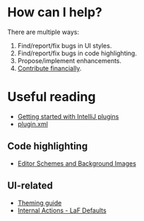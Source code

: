 # How can I help?

There are multiple ways:

1. Find/report/fix bugs in UI styles.
2. Find/report/fix bugs in code highlighting.
3. Propose/implement enhancements.
4. [Contribute financially](https://patreon.com/samdark).

# Useful reading

- [Getting started with IntelliJ plugins](https://plugins.jetbrains.com/docs/intellij/developing-plugins.html)
- [plugin.xml](https://plugins.jetbrains.com/docs/intellij/plugin-configuration-file.html)

## Code highlighting

- [Editor Schemes and Background Images](https://plugins.jetbrains.com/docs/intellij/themes-extras.html)

## UI-related

- [Theming guide](https://plugins.jetbrains.com/docs/intellij/themes-getting-started.html)
- [Internal Actions - LaF Defaults](https://plugins.jetbrains.com/docs/intellij/internal-ui-laf-defaults.html)
